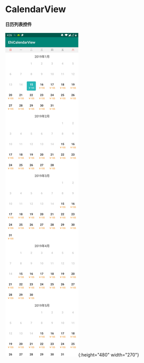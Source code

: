 # CalendarView
#### 日历列表控件
![image](https://github.com/Edison0716/CalendarView/blob/master/screen_shot/calendar_view.jpg){:height="480" width="270"}
